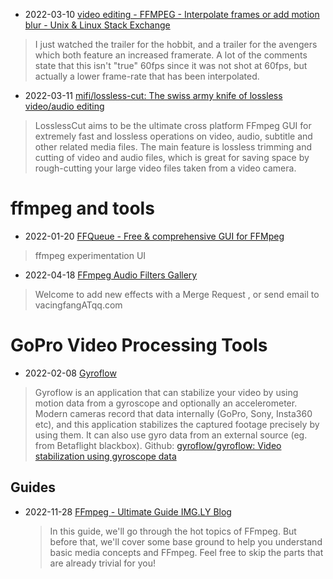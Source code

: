 - 2022-03-10 [video editing - FFMPEG - Interpolate frames or add motion blur - Unix & Linux Stack Exchange](https://unix.stackexchange.com/questions/178503/ffmpeg-interpolate-frames-or-add-motion-blur)
> I just watched the trailer for the hobbit, and a trailer for the avengers which both feature an increased framerate. A lot of the comments state that this isn't "true" 60fps since it was not shot at 60fps, but actually a lower frame-rate that has been interpolated.
- 2022-03-11 [mifi/lossless-cut: The swiss army knife of lossless video/audio editing](https://github.com/mifi/lossless-cut)
> LosslessCut aims to be the ultimate cross platform FFmpeg GUI for extremely fast and lossless operations on video, audio, subtitle and other related media files. The main feature is lossless trimming and cutting of video and audio files, which is great for saving space by rough-cutting your large video files taken from a video camera.

# ffmpeg and tools

- 2022-01-20 [FFQueue - Free & comprehensive GUI for FFMpeg](http://ffqueue.bruchhaus.dk/Default.aspx)
> ffmpeg experimentation UI

- 2022-04-18 [FFmpeg Audio Filters Gallery](https://www.vacing.com/ffmpeg_audio_filters/index.html)
> Welcome to add new effects with a Merge Request , or send email to vacingfangATqq.com

# GoPro Video Processing Tools

- 2022-02-08 [Gyroflow](https://gyroflow.xyz/)
> Gyroflow is an application that can stabilize your video by using motion data from a gyroscope and optionally an accelerometer. Modern cameras record that data internally (GoPro, Sony, Insta360 etc), and this application stabilizes the captured footage precisely by using them. It can also use gyro data from an external source (eg. from Betaflight blackbox). Github: [gyroflow/gyroflow: Video stabilization using gyroscope data](https://github.com/gyroflow/gyroflow)

## Guides

- 2022-11-28 [FFmpeg - Ultimate Guide IMG.LY Blog](https://img.ly/blog/ultimate-guide-to-ffmpeg/)

  > In this guide, we'll go through the hot topics of FFmpeg. But before that, we'll cover some base ground to help you understand basic media concepts and FFmpeg. Feel free to skip the parts that are already trivial for you!


